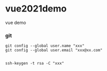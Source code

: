 # vue2021demo
vue demo


### git
```
git config --global user.name "xxx"
git config --global user.email "xxx@xx.com"


ssh-keygen -t rsa -C "xxx"
```